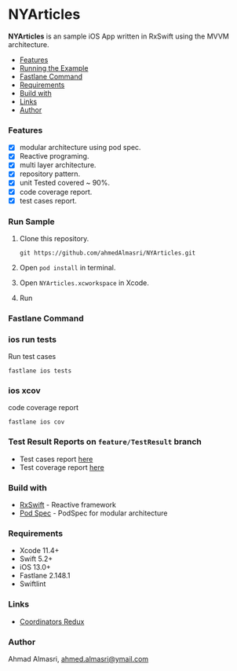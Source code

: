 # NYArticles

**NYArticles**  is an sample iOS App written in RxSwift using the MVVM architecture.  


- [Features](#features)
- [Running the Example](#run-sample)
- [Fastlane Command](#fastlane-command)
- [Requirements](#requirements)
- [Build with](#build-with)
- [Links](#links)
- [Author](#author)

### Features

- [x] modular architecture using pod spec.
- [x] Reactive programing.
- [x] multi layer architecture.
- [x] repository pattern.
- [x] unit Tested covered ~ 90%.
- [x] code coverage report.
- [x] test cases report.

### Run Sample 
1. Clone this repository.
    ```
    git https://github.com/ahmedAlmasri/NYArticles.git
    ```
2. Open `pod install` in terminal. 

3. Open `NYArticles.xcworkspace` in Xcode. 

4. Run

### Fastlane Command

### ios run tests
Run test cases
```
fastlane ios tests
```

### ios xcov
code coverage report
```
fastlane ios cov
```
### Test Result Reports on `feature/TestResult` branch

* Test cases report [here](http://htmlpreview.github.io/?https://github.com/ahmedAlmasri/NYArticles/feature/TestResult/blob/fastlane/test_output/report.html)
* Test coverage report [here](http://htmlpreview.github.io/?https://github.com/ahmedAlmasri/NYArticles/feature/TestResult/blob/fastlane/xcov_output/index.html)

### Build with
* [RxSwift](https://github.com/ReactiveX/RxSwift) - Reactive framework
* [Pod Spec](https://guides.cocoapods.org/making/specs-and-specs-repo.html) - PodSpec for modular architecture 

### Requirements
- Xcode 11.4+
- Swift 5.2+
- iOS 13.0+
- Fastlane 2.148.1
- Swiftlint

### Links

- [Coordinators Redux](http://khanlou.com/2015/10/coordinators-redux/)

### Author

Ahmad Almasri, ahmed.almasri@ymail.com
